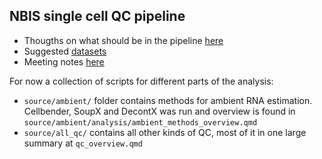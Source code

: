 ## NBIS single cell QC pipeline


* Thougths on what should be in the pipeline [here](misc/planning.md)
* Suggested [datasets](misc/data.md)
* Meeting notes [here](misc/meetings.md)


For now a collection of scripts for different parts of the analysis:

* `source/ambient/` folder contains methods for ambient RNA estimation. Cellbender, SoupX and DecontX was run and overview is found in `source/ambient/analysis/ambient_methods_overview.qmd`
* `source/all_qc/` contains all other kinds of QC, most of it in one large summary at `qc_overview.qmd`
